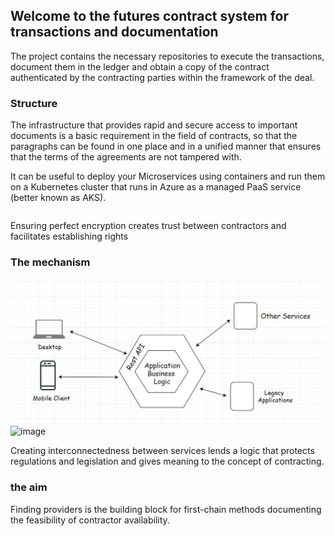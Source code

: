 ## Welcome to the futures contract system for transactions and documentation



The project contains the necessary repositories to execute the transactions, document them in the ledger and obtain a copy of the contract authenticated by the contracting parties within the framework of the deal.


### Structure

The infrastructure that provides rapid and secure access to important documents is a basic requirement in the field of contracts, so that the paragraphs can be found in one place and in a unified manner that ensures that the terms of the agreements are not tampered with.

It can be useful to deploy your Microservices using containers and run them on a Kubernetes cluster that runs in Azure as a managed PaaS service (better known as AKS).
```markdown

```

Ensuring perfect encryption creates trust between contractors and facilitates establishing rights
### The mechanism
![image](https://raw.githubusercontent.com/2saveefor/Regulatory-Sandbox/main/Rest%20API%20Gateway.jpg)
![image](https://contentlab.io/wp-content/uploads/2019/02/image37.png)


Creating interconnectedness between services lends a logic that protects regulations and legislation and gives meaning to the concept of contracting.

### the aim

Finding providers is the building block for first-chain methods documenting the feasibility of contractor availability.

